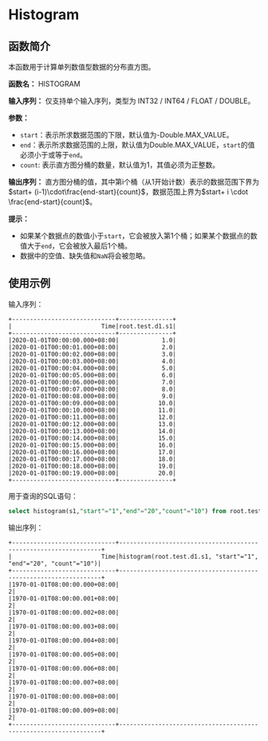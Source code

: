 # Histogram

## 函数简介

本函数用于计算单列数值型数据的分布直方图。

**函数名：** HISTOGRAM

**输入序列：** 仅支持单个输入序列，类型为 INT32 / INT64 / FLOAT / DOUBLE。

**参数：**

+ `start`：表示所求数据范围的下限，默认值为-Double.MAX_VALUE。
+ `end`：表示所求数据范围的上限，默认值为Double.MAX_VALUE，`start`的值必须小于或等于`end`。
+ `count`: 表示直方图分桶的数量，默认值为1，其值必须为正整数。

**输出序列：** 直方图分桶的值，其中第i个桶（从1开始计数）表示的数据范围下界为$start+ (i-1)\cdot\frac{end-start}{count}$，数据范围上界为$start+ i \cdot \frac{end-start}{count}$。


**提示：** 

+ 如果某个数据点的数值小于`start`，它会被放入第1个桶；如果某个数据点的数值大于`end`，它会被放入最后1个桶。
+ 数据中的空值、缺失值和`NaN`将会被忽略。

## 使用示例

输入序列：

```
+-----------------------------+---------------+
|                         Time|root.test.d1.s1|
+-----------------------------+---------------+
|2020-01-01T00:00:00.000+08:00|            1.0|
|2020-01-01T00:00:01.000+08:00|            2.0|
|2020-01-01T00:00:02.000+08:00|            3.0|
|2020-01-01T00:00:03.000+08:00|            4.0|
|2020-01-01T00:00:04.000+08:00|            5.0|
|2020-01-01T00:00:05.000+08:00|            6.0|
|2020-01-01T00:00:06.000+08:00|            7.0|
|2020-01-01T00:00:07.000+08:00|            8.0|
|2020-01-01T00:00:08.000+08:00|            9.0|
|2020-01-01T00:00:09.000+08:00|           10.0|
|2020-01-01T00:00:10.000+08:00|           11.0|
|2020-01-01T00:00:11.000+08:00|           12.0|
|2020-01-01T00:00:12.000+08:00|           13.0|
|2020-01-01T00:00:13.000+08:00|           14.0|
|2020-01-01T00:00:14.000+08:00|           15.0|
|2020-01-01T00:00:15.000+08:00|           16.0|
|2020-01-01T00:00:16.000+08:00|           17.0|
|2020-01-01T00:00:17.000+08:00|           18.0|
|2020-01-01T00:00:18.000+08:00|           19.0|
|2020-01-01T00:00:19.000+08:00|           20.0|
+-----------------------------+---------------+
```

用于查询的SQL语句：

```sql
select histogram(s1,"start"="1","end"="20","count"="10") from root.test.d1
```

输出序列：

```
+-----------------------------+-----------------------------------------------------------------+
|                         Time|histogram(root.test.d1.s1, "start"="1", "end"="20", "count"="10")|
+-----------------------------+-----------------------------------------------------------------+
|1970-01-01T08:00:00.000+08:00|                                                                2|
|1970-01-01T08:00:00.001+08:00|                                                                2|
|1970-01-01T08:00:00.002+08:00|                                                                2|
|1970-01-01T08:00:00.003+08:00|                                                                2|
|1970-01-01T08:00:00.004+08:00|                                                                2|
|1970-01-01T08:00:00.005+08:00|                                                                2|
|1970-01-01T08:00:00.006+08:00|                                                                2|
|1970-01-01T08:00:00.007+08:00|                                                                2|
|1970-01-01T08:00:00.008+08:00|                                                                2|
|1970-01-01T08:00:00.009+08:00|                                                                2|
+-----------------------------+-----------------------------------------------------------------+
```